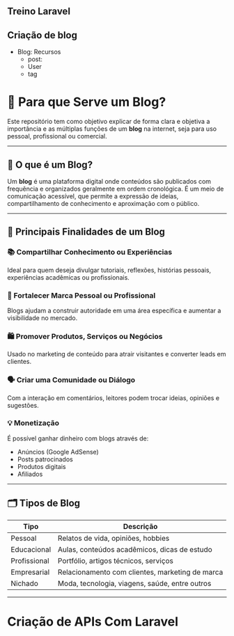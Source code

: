 
## Treino Laravel



## Criação de blog
- Blog: Recursos
    - post: 
    - User
    - tag


# 📝 Para que Serve um Blog?

Este repositório tem como objetivo explicar de forma clara e objetiva a importância e as múltiplas funções de um **blog** na internet, seja para uso pessoal, profissional ou comercial.

---

## 📌 O que é um Blog?

Um **blog** é uma plataforma digital onde conteúdos são publicados com frequência e organizados geralmente em ordem cronológica. É um meio de comunicação acessível, que permite a expressão de ideias, compartilhamento de conhecimento e aproximação com o público.

---

## 🎯 Principais Finalidades de um Blog

### 📚 Compartilhar Conhecimento ou Experiências
Ideal para quem deseja divulgar tutoriais, reflexões, histórias pessoais, experiências acadêmicas ou profissionais.

### 💼 Fortalecer Marca Pessoal ou Profissional
Blogs ajudam a construir autoridade em uma área específica e aumentar a visibilidade no mercado.

### 🛍️ Promover Produtos, Serviços ou Negócios
Usado no marketing de conteúdo para atrair visitantes e converter leads em clientes.

### 🗣️ Criar uma Comunidade ou Diálogo
Com a interação em comentários, leitores podem trocar ideias, opiniões e sugestões.

### 💡 Monetização
É possível ganhar dinheiro com blogs através de:
- Anúncios (Google AdSense)
- Posts patrocinados
- Produtos digitais
- Afiliados

---

## 🗂️ Tipos de Blog

| Tipo             | Descrição                                        |
|------------------|--------------------------------------------------|
| Pessoal          | Relatos de vida, opiniões, hobbies               |
| Educacional      | Aulas, conteúdos acadêmicos, dicas de estudo     |
| Profissional     | Portfólio, artigos técnicos, serviços            |
| Empresarial      | Relacionamento com clientes, marketing de marca |
| Nichado          | Moda, tecnologia, viagens, saúde, entre outros   |

---


# Criação de APIs Com Laravel
